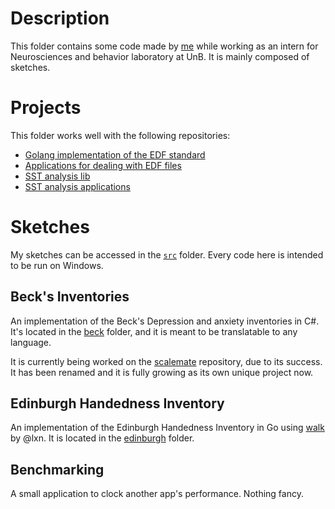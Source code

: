 # Description

This folder contains some code made by [me](https://github.com/ishiikurisu) while working as an intern for Neurosciences and behavior laboratory at UnB. It is mainly composed of sketches.

# Projects

This folder works well with the following repositories:

- [Golang implementation of the EDF standard](github.com/ishiikurisu/edf)
- [Applications for dealing with EDF files](github.com/lab-neuro-comp/EDF)
- [SST analysis lib](github.com/ishiikurisu/sst)
- [SST analysis applications](github.com/lab-neuro-comp/SST)

# Sketches

My sketches can be accessed in the [`src`](https://github.com/ishiikurisu/EEG/tree/master/src) folder. Every code here is intended to be run on Windows.

## Beck's Inventories ##

An implementation of the Beck's Depression and anxiety inventories in C#. It's located in the [beck](https://github.com/ishiikurisu/EEG/tree/master/src/beck) folder, and it is meant to be translatable to any language.

It is currently being worked on the [scalemate](https://github.com/ishiikurisu/Scalemate) repository, due to its success. It has been renamed and it is fully growing as its own unique project now.

## Edinburgh Handedness Inventory ##

An implementation of the Edinburgh Handedness Inventory in Go using [walk](https://github.com/lxn/walk) by @lxn. It is located in the [edinburgh](https://github.com/ishiikurisu/EEG/tree/master/src/edinburgh) folder.

## Benchmarking ##

A small application to clock another app's performance. Nothing fancy.
